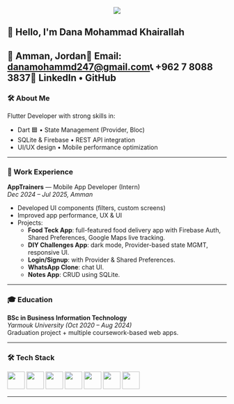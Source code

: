 <p align="center">
  <img src="https://capsule-render.vercel.app/api?text=Hi,+I'm+Dana!&animation=fadeIn&type=wave&color=gradient"/>
</p>

## 👋 Hello, I'm Dana Mohammad Khairallah

📍 Amman, Jordan📧 Email: danamohammd247@gmail.com📞 +962 7 8088 3837🔗 LinkedIn • GitHub
---

### 🛠 About Me
Flutter Developer with strong skills in:
- Dart 🟦 • State Management (Provider, Bloc)  
- SQLite & Firebase • REST API integration  
- UI/UX design • Mobile performance optimization

---

### 💼 Work Experience
**AppTrainers** — Mobile App Developer (Intern)  
*Dec 2024 – Jul 2025, Amman*  
- Developed UI components (filters, custom screens)  
- Improved app performance, UX & UI  
- Projects:
  - **Food Teck App**: full-featured food delivery app with Firebase Auth, Shared Preferences, Google Maps live tracking.
  - **DIY Challenges App**: dark mode, Provider-based state MGMT, responsive UI.
  - **Login/Signup**: with Provider & Shared Preferences.
  - **WhatsApp Clone**: chat UI.
  - **Notes App**: CRUD using SQLite.

---

### 🎓 Education
**BSc in Business Information Technology**  
*Yarmouk University (Oct 2020 – Aug 2024)*  
Graduation project + multiple coursework-based web apps.

---

### 🛠 Tech Stack
<p>
<img src="https://cdn.jsdelivr.net/gh/devicons/devicon/icons/flutter/flutter-original.svg" width="40"/>
<img src="https://cdn.jsdelivr.net/gh/devicons/devicon/icons/dart/dart-original.svg" width="40"/>
<img src="https://cdn.jsdelivr.net/gh/devicons/devicon/icons/firebase/firebase-plain.svg" width="40"/>
<img src="https://cdn.jsdelivr.net/gh/devicons/devicon/icons/sqlite/sqlite-original.svg" width="40"/>
<img src="https://cdn.jsdelivr.net/gh/devicons/devicon/icons/javascript/javascript-original.svg" width="40"/>
<img src="https://cdn.jsdelivr.net/gh/devicons/devicon/icons/html5/html5-original.svg" width="40"/>
<img src="https://cdn.jsdelivr.net/gh/devicons/devicon/icons/css3/css3-original.svg" width="40"/>
</p>

---



